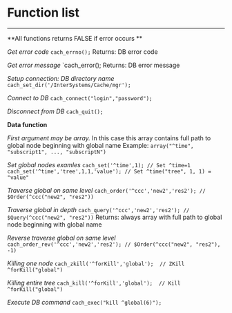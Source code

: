 # Function list
------------

**All functions returns FALSE if error occurs **

*Get error code*
`cach_errno();`
Returns: DB error code

*Get error message*
`cach_error();
Returns: DB error message

*Setup connection: DB directory name*
`cach_set_dir('/InterSystems/Cache/mgr');`

*Connect to DB*
`cach_connect("login","password");`

*Disconnect from DB*
`cach_quit();`

**Data function**

*First argument may be array.*
In this case this array contains full path to global node beginning with global name
Example:
`array("^time", "subscript1", ..., "subscriptN")`

*Set global nodes examles*
`cach_set('^time',1); // Set ^time=1`
`cach_set('^time','tree',1,1,'value'); // Set ^time("tree", 1, 1) = "value"`

*Traverse global on same level*
`cach_order('^ccc','new2','res2'); // $Order(^ccc("new2", "res2"))`

*Traverse global in depth*
`cach_query('^ccc','new2','res2'); // $Query(^ccc("new2", "res2"))`
Returns: always array with full path to global node beginning with global name

*Reverse traverse global on same level*
`cach_order_rev('^ccc','new2','res2'); // $Order(^ccc("new2", "res2"), -1)`

*Killing one node*
`cach_zkill('^forKill','global');  // ZKill ^forKill("global")`

*Killing entire tree*
`cach_kill('^forKill','global');  // Kill ^forKill("global")`

*Execute DB command*
`cach_exec("kill ^global(6)");`
